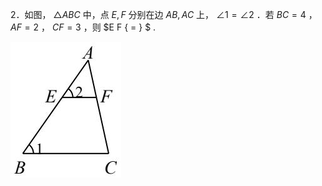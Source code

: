 2．如图， $\triangle A B C$ 中，点 $E , F$ 分别在边 $A B , A C$ 上， $\angle 1 = \angle 2$ ．若 $B C { = } 4$ ， $A F { = } 2$ ， $C F { = } 3$ ，则 $E F { = } $ .

![](<../../qs_image_DB/专题1-2_一文吃透相似三角形12个模型·共14类题型（解析版）/f26aeea25d8c83e2e7b9a26c7298761e682aec96a93dc75b3dbf59427deebab2.jpg>)
